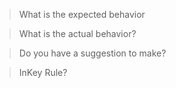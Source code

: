 > What is the expected behavior


> What is the actual behavior?

> Do you have a suggestion to make?


> InKey Rule?
```json
```
